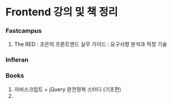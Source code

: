 # Frontend 강의 및 책 정리

### Fastcampus
1. The RED : 조은의 프론트엔드 실무 가이드 : 요구사항 분석과 적정 기술 







### Infleran




### Books
1. 자바스크립트 + jQuery 완전정복 스터디 (기초편)
2. 
